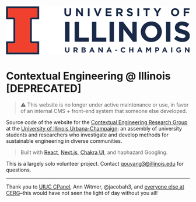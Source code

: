 ![UIUC](trunk/public/vector-graphics/full-wordmark.svg)

# Contextual Engineering @ Illinois [DEPRECATED]

> :warning: This website is no longer under active maintenance or use, in favor of an internal CMS + front-end system that someone else developed.

Source code of the website for the [Contextual Engineering Research Group](https://contextual.engineering.illinois.edu/) at the [University of Illinois Urbana-Champaign](https://illinois.edu/): an assembly of university students and researchers who investigate and develop methods for sustainable engineering in diverse communities.

> Built with [React](https://reactjs.org/), [Next.js](https://nextjs.org/), [Chakra UI](https://chakra-ui.com/), and haphazard Googling.

This is a largely solo volunteer project. Contact qouyang3@illinois.edu for questions.

---

Thank you to [UIUC CPanel](https://web.illinois.edu/), Ann Witmer, @jacobah3, and [everyone else at CERG](https://contextual.engineering.illinois.edu/)–this would have not seen the light of day without you all!
